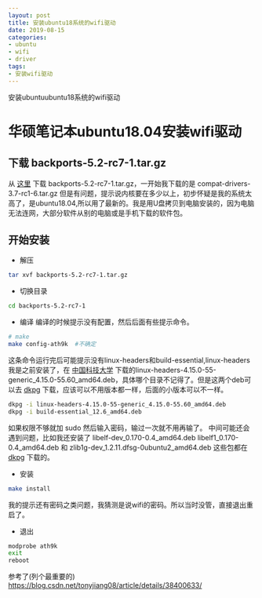 ```yaml
---
layout: post
title: 安装ubuntu18系统的wifi驱动
date: 2019-08-15
categories:
- ubuntu
- wifi
- driver
tags:
- 安装wifi驱动
---
```

安装ubuntuubuntu18系统的wifi驱动
<!--more-->


# 华硕笔记本ubuntu18.04安装wifi驱动

## 下载 backports-5.2-rc7-1.tar.gz

从 [这里](https://mirrors.edge.kernel.org/pub/linux/kernel/projects/backports/stable/) 下载 backports-5.2-rc7-1.tar.gz，一开始我下载的是 compat-drivers-3.7-rc1-6.tar.gz 但是有问题，提示说内核要在多少以上，初步怀疑是我的系统太高了，是ubuntu18.04,所以用了最新的。我是用U盘拷贝到电脑安装的，因为电脑无法连网，大部分软件从别的电脑或是手机下载的软件包。

## 开始安装
- 解压
```bash
tar xvf backports-5.2-rc7-1.tar.gz
```
- 切换目录
```bash
cd backports-5.2-rc7-1
```
- 编译
编译的时候提示没有配置，然后后面有些提示命令。
```bash
# make
make config-ath9k  #不确定
```
这条命令运行完后可能提示没有linux-headers和build-essential,linux-headers我是之前安装了，在 [中国科技大学](http://mirrors.ustc.edu.cn/) 下载的linux-headers-4.15.0-55-generic_4.15.0-55.60_amd64.deb，具体哪个目录不记得了。但是这两个deb可以去 [dkpg](https://pkgs.org/) 下载，应该可以不用版本都一样，后面的小版本可以不一样。
```bash
dkpg -i linux-headers-4.15.0-55-generic_4.15.0-55.60_amd64.deb
dkpg -i build-essential_12.6_amd64.deb
```
如果权限不够就加 sudo 然后输入密码，输过一次就不用再输了。
中间可能还会遇到问题，比如我还安装了 libelf-dev_0.170-0.4_amd64.deb libelf1_0.170-0.4_amd64.deb 和 zlib1g-dev_1.2.11.dfsg-0ubuntu2_amd64.deb 这些包都在 [dkpg](https://pkgs.org/) 下载的。

- 安装
```bash
make install
```
我的提示还有密码之类问题，我猜测是说wifi的密码。所以当时没管，直接退出重启了。

- 退出
```bash
modprobe ath9k
exit
reboot
```

参考了(列个最重要的)
<https://blog.csdn.net/tonyjiang08/article/details/38400633/>
